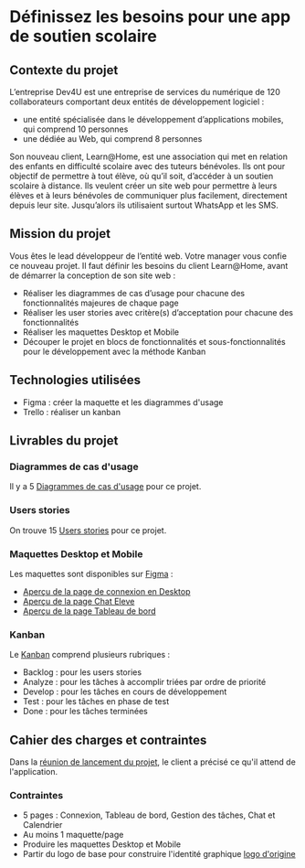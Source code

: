 # Définissez les besoins pour une app de soutien scolaire

## Contexte du projet

L’entreprise Dev4U est une entreprise de services du numérique de 120 collaborateurs comportant deux entités de développement logiciel :

- une entité spécialisée dans le développement d’applications mobiles, qui comprend 10 personnes
- une dédiée au Web, qui comprend 8 personnes

Son nouveau client, Learn@Home, est une association qui met en relation des enfants en difficulté scolaire avec des tuteurs bénévoles. Ils ont pour objectif de permettre à tout élève, où qu’il soit, d’accéder à un soutien scolaire à distance. Ils veulent créer un site web pour permettre à leurs élèves et à leurs bénévoles de communiquer plus facilement, directement depuis leur site. Jusqu’alors ils utilisaient surtout WhatsApp et les SMS.

## Mission du projet

Vous êtes le lead développeur de l’entité web. Votre manager vous confie ce nouveau projet.
Il faut définir les besoins du client Learn@Home, avant de démarrer la conception de son site web :

- Réaliser les diagrammes de cas d’usage pour chacune des fonctionnalités majeures de chaque page
- Réaliser les user stories avec critère(s) d’acceptation pour chacune des fonctionnalités
- Réaliser les maquettes Desktop et Mobile
- Découper le projet en blocs de fonctionnalités et sous-fonctionnalités pour le développement avec la méthode Kanban

## Technologies utilisées

- Figma : créer la maquette et les diagrammes d'usage
- Trello : réaliser un kanban

## Livrables du projet

### Diagrammes de cas d'usage

Il y a 5 [Diagrammes de cas d'usage](Aboubacar_Diallo_1_diagramme_cas_usage.pdf) pour ce projet.

### Users stories

On trouve 15 [Users stories](Aboubacar_Diallo_2_user_stories.pdf) pour ce projet.

### Maquettes Desktop et Mobile

Les maquettes sont disponibles sur [Figma](https://www.figma.com/design/2PbRgW22vTxjRmt1uq40qU/Maquettes-Projet-10---Learn%40Home?node-id=0-1&node-type=canvas&t=7i70P2b3JRbWefND-0) :

- [Aperçu de la page de connexion en Desktop](/conexion.png)
- [Aperçu de la page Chat Eleve](/chatstudent.png)
- [Aperçu de la page Tableau de bord](/dashboard.png)

### Kanban

Le [Kanban](https://trello.com/invite/b/66879e2277a93be988ff726c/ATTIe30f59ff1c654b9813d81dbf88b9efb60F385307/learnhome) comprend plusieurs rubriques :

- Backlog : pour les users stories
- Analyze : pour les tâches à accomplir triées par ordre de priorité
- Develop : pour les tâches en cours de développement
- Test : pour les tâches en phase de test
- Done : pour les tâches terminées

## Cahier des charges et contraintes

Dans la [réunion de lancement du projet](Notes+-+Réunion+Learn@Home+[1.2].pdf), le client a précisé ce qu'il attend de l'application.

### Contraintes

- 5 pages : Connexion, Tableau de bord, Gestion des tâches, Chat et Calendrier
- Au moins 1 maquette/page
- Produire les maquettes Desktop et Mobile
- Partir du logo de base pour construire l'identité graphique [logo d'origine](logo-origine.png)

